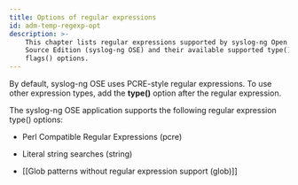 ```yaml
---
title: Options of regular expressions
id: adm-temp-regexp-opt
description: >-
    This chapter lists regular expressions supported by syslog-ng Open
    Source Edition (syslog-ng OSE) and their available supported type() and
    flags() options.
---
```


By default, syslog-ng OSE uses PCRE-style regular expressions. To use
other expression types, add the **type()** option after the regular
expression.

The syslog-ng OSE application supports the following regular expression
type() options:

- Perl Compatible Regular Expressions (pcre)

- Literal string searches (string)

- [[Glob patterns without regular expression support (glob)]]
